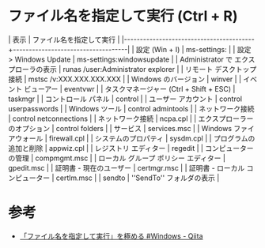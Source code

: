 # ファイル名を指定して実行 (Ctrl + R)

| 表示                                    | ファイル名を指定して実行           |
|-----------------------------------------+------------------------------------|
| 設定 (Win + I)                          | ms-settings:                       |
| 設定 > Windows Update                   | ms-settings:windowsupdate          |
| Administrator で エクスプローラの表示   | runas /user:Administrator explorer |
| リモート デスクトップ接続               | mstsc /v:XXX.XXX.XXX.XXX           |
| Windows のバージョン                    | winver                             |
| イベント ビューアー                     | eventvwr                           |
| タスクマネージャー (Ctrl + Shift + ESC) | taskmgr                            |
| コントロール パネル                     | control                            |
| ユーザー アカウント                     | control userpasswords              |
| Windows ツール                          | control admintools                 |
| ネットワーク接続                        | control netconnections             |
| ネットワーク接続                        | ncpa.cpl                           |
| エクスプローラーのオプション            | control folders                    |
| サービス                                | services.msc                       |
| Windows ファイアウォール                | firewall.cpl                       |
| システムのプロパティ                    | sysdm.cpl                          |
| プログラムの追加と削除                  | appwiz.cpl                         |
| レジストリ エディター                   | regedit                            |
| コンピューターの管理                    | compmgmt.msc                       |
| ローカル グループ ポリシー エディター   | gpedit.msc                         |
| 証明書 - 現在のユーザー                 | certmgr.msc                        |
| 証明書 - ローカル コンピューター        | certlm.msc                         |
| sendto                                  | ''SendTo'' フォルダの表示          |

# 参考
- [「ファイル名を指定して実行」を極める #Windows - Qiita](https://qiita.com/sta/items/4b70e6b130a1033dc2c5)
